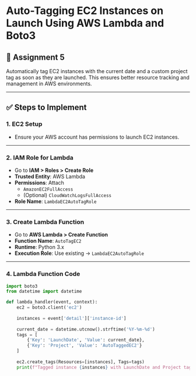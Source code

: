 # Auto-Tagging EC2 Instances on Launch Using AWS Lambda and Boto3

## 📌 Assignment 5

Automatically tag EC2 instances with the current date and a custom project tag as soon as they are launched. This ensures better resource tracking and management in AWS environments.

---

## ✅ Steps to Implement

### 1. EC2 Setup
- Ensure your AWS account has permissions to launch EC2 instances.

---

### 2. IAM Role for Lambda
- Go to **IAM > Roles > Create Role**
- **Trusted Entity**: AWS Lambda
- **Permissions**: Attach
  - `AmazonEC2FullAccess`
  - (Optional) `CloudWatchLogsFullAccess`
- **Role Name**: `LambdaEC2AutoTagRole`

---

### 3. Create Lambda Function
- Go to **AWS Lambda > Create Function**
- **Function Name**: `AutoTagEC2`
- **Runtime**: Python 3.x
- **Execution Role**: Use existing → `LambdaEC2AutoTagRole`

---

### 4. Lambda Function Code

```python
import boto3
from datetime import datetime

def lambda_handler(event, context):
    ec2 = boto3.client('ec2')
    
    instances = event['detail']['instance-id']
    
    current_date = datetime.utcnow().strftime('%Y-%m-%d')
    tags = [
        {'Key': 'LaunchDate', 'Value': current_date},
        {'Key': 'Project', 'Value': 'AutoTaggedEC2'}
    ]
    
    ec2.create_tags(Resources=[instances], Tags=tags)
    print(f"Tagged instance {instances} with LaunchDate and Project tags")
